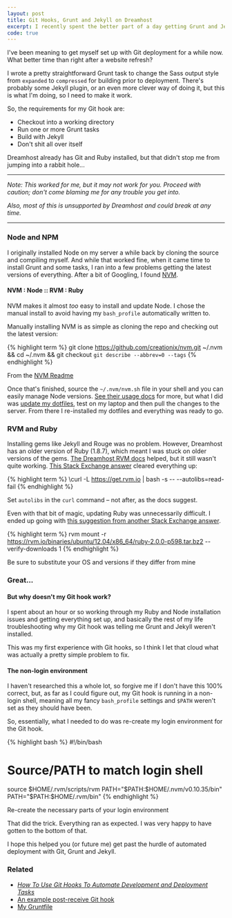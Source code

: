 ```yaml
---
layout: post
title: Git Hooks, Grunt and Jekyll on Dreamhost
excerpt: I recently spent the better part of a day getting Grunt and Jekyll to properly execute via a Git post-receive hook. Here are some notes about getting Node, Grunt and Jekyll running on a shared Dreamhost server.
code: true
---
```


I've been meaning to get myself set up with Git deployment for a while now. What better time than right after a website refresh?

I wrote a pretty straightforward Grunt task to change the Sass output style from `expanded` to `compressed` for building prior to deployment. There's probably some Jekyll plugin, or an even more clever way of doing it, but this is what I'm doing, so I need to make it work.

So, the requirements for my Git hook are:

- Checkout into a working directory
- Run one or more Grunt tasks
- Build with Jekyll
- Don't shit all over itself

Dreamhost already has Git and Ruby installed, but that didn't stop me from jumping into a rabbit hole...

---

*Note: This worked for me, but it may not work for you. Proceed with caution; don't come blaming me for any trouble you get into.*

*Also, most of this is unsupported by Dreamhost and could break at any time.*

---

### Node and NPM

I originally installed Node on my server a while back by cloning the source and compiling myself. And while that worked fine, when it came time to install Grunt and some tasks, I ran into a few problems getting the latest versions of everything. After a bit of Googling, I found [NVM](https://github.com/creationix/nvm).

#### NVM : Node :: RVM : Ruby

NVM makes it almost *too* easy to install and update Node. I chose the manual install to avoid having my <code class="path">bash_profile</code> automatically written to.

Manually installing NVM is as simple as cloning the repo and checking out the latest version:

{% highlight term %}
git clone https://github.com/creationix/nvm.git ~/.nvm && cd ~/.nvm && git checkout `git describe --abbrev=0 --tags`
{% endhighlight %}

From the [NVM Readme](https://github.com/creationix/nvm#manual-install)

Once that's finished, source the <code class="path">~/.nvm/nvm.sh</code> file in your shell and you can easily manage Node versions. [See their usage docs](https://github.com/creationix/nvm#usage) for more, but what I did was [update my dotfiles](https://github.com/goodguyry/dotfiles/commit/5cd72d0a62779aace5ee444eb1ae8cf0194955f6), test on my laptop and then pull the changes to the server. From there I re-installed my dotfiles and everything was ready to go.

### RVM and Ruby

Installing gems like Jekyll and Rouge was no problem. However, Dreamhost has an older version of Ruby (1.8.7), which meant I was stuck on older versions of the gems. [The Dreamhost RVM docs](http://wiki.dreamhost.com/RVM) helped, but it still wasn't quite working. [This Stack Exchange answer](http://stackoverflow.com/questions/17357777/dreamhost-vps-cant-install-rvm-because-new-to-be-sudoer/17364911#17364911) cleared everything up:

{% highlight term %}
\curl -L https://get.rvm.io | bash -s -- --autolibs=read-fail
{% endhighlight %}

Set `autolibs` in the `curl` command &ndash; not after, as the docs suggest.

Even with that bit of magic, updating Ruby was unnecessarily difficult. I ended up going with [this suggestion from another Stack Exchange answer](http://stackoverflow.com/questions/15798461/how-do-i-use-rvm-to-install-ruby-on-a-dreamhost-shared-server/19238624#19238624).

{% highlight term %}
rvm mount -r https://rvm.io/binaries/ubuntu/12.04/x86_64/ruby-2.0.0-p598.tar.bz2 --verify-downloads 1
{% endhighlight %}

Be sure to substitute your OS and versions if they differ from mine

### Great...

#### But why doesn't my Git hook work?

I spent about an hour or so working through my Ruby and Node installation issues and getting everything set up, and basically the rest of my life troubleshooting why my Git hook was telling me Grunt and Jekyll weren't installed.

This was my first experience with Git hooks, so I think I let that cloud what was actually a pretty simple problem to fix.

#### The non-login environment

I haven't researched this a whole lot, so forgive me if I don't have this 100% correct, but, as far as I could figure out, my Git hook is running in a non-login shell, meaning all my fancy <code class="path">bash_profile</code> settings and `$PATH` weren't set as they should have been.

So, essentially, what I needed to do was re-create my login environment for the Git hook.

{% highlight bash %}
#!/bin/bash

# Source/PATH to match login shell
source $HOME/.rvm/scripts/rvm
PATH="$PATH:$HOME/.nvm/v0.10.35/bin"
PATH="$PATH:$HOME/.rvm/bin"
{% endhighlight %}

Re-create the necessary parts of your login environment

That did the trick. Everything ran as expected. I was very happy to have gotten to the bottom of that.

I hope this helped you (or future me) get past the hurdle of automated deployment with Git, Grunt and Jekyll.

### Related

- [_How To Use Git Hooks To Automate Development and Deployment Tasks_](https://www.digitalocean.com/community/tutorials/how-to-use-git-hooks-to-automate-development-and-deployment-tasks)
- [An example post-receive Git hook](https://gist.github.com/goodguyry/60661091c2bb68d9574c)
- [My Gruntfile](https://github.com/goodguyry/ryandomingue.com/blob/master/Gruntfile.js)
